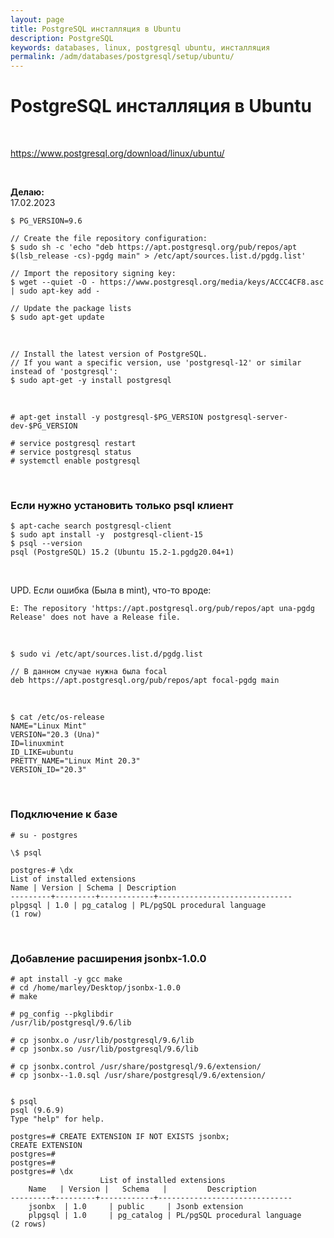 ```yaml
---
layout: page
title: PostgreSQL инсталляция в Ubuntu
description: PostgreSQL
keywords: databases, linux, postgresql ubuntu, инсталляция
permalink: /adm/databases/postgresql/setup/ubuntu/
---
```


# PostgreSQL инсталляция в Ubuntu

<br/>

https://www.postgresql.org/download/linux/ubuntu/

<br/>

**Делаю:**  
17.02.2023

```
$ PG_VERSION=9.6

// Create the file repository configuration:
$ sudo sh -c 'echo "deb https://apt.postgresql.org/pub/repos/apt $(lsb_release -cs)-pgdg main" > /etc/apt/sources.list.d/pgdg.list'

// Import the repository signing key:
$ wget --quiet -O - https://www.postgresql.org/media/keys/ACCC4CF8.asc | sudo apt-key add -

// Update the package lists
$ sudo apt-get update
```

<br/>

```
// Install the latest version of PostgreSQL.
// If you want a specific version, use 'postgresql-12' or similar instead of 'postgresql':
$ sudo apt-get -y install postgresql
```

<br/>

```
# apt-get install -y postgresql-$PG_VERSION postgresql-server-dev-$PG_VERSION

# service postgresql restart
# service postgresql status
# systemctl enable postgresql
```

<br/>

### Если нужно установить только psql клиент

```
$ apt-cache search postgresql-client
$ sudo apt install -y  postgresql-client-15
$ psql --version
psql (PostgreSQL) 15.2 (Ubuntu 15.2-1.pgdg20.04+1)
```

<br/>

UPD. Если ошибка (Была в mint), что-то вроде:

```
E: The repository 'https://apt.postgresql.org/pub/repos/apt una-pgdg Release' does not have a Release file.
```

<br/>

```
$ sudo vi /etc/apt/sources.list.d/pgdg.list
```

```
// В данном случае нужна была focal
deb https://apt.postgresql.org/pub/repos/apt focal-pgdg main
```

<br/>

```
$ cat /etc/os-release
NAME="Linux Mint"
VERSION="20.3 (Una)"
ID=linuxmint
ID_LIKE=ubuntu
PRETTY_NAME="Linux Mint 20.3"
VERSION_ID="20.3"
```

<br/>

### Подключение к базе

```
# su - postgres

\$ psql

postgres-# \dx
List of installed extensions
Name | Version | Schema | Description
---------+---------+------------+------------------------------
plpgsql | 1.0 | pg_catalog | PL/pgSQL procedural language
(1 row)
```

<br/>

### Добавление расширения jsonbx-1.0.0

```
# apt install -y gcc make
# cd /home/marley/Desktop/jsonbx-1.0.0
# make

# pg_config --pkglibdir
/usr/lib/postgresql/9.6/lib

# cp jsonbx.o /usr/lib/postgresql/9.6/lib
# cp jsonbx.so /usr/lib/postgresql/9.6/lib

# cp jsonbx.control /usr/share/postgresql/9.6/extension/
# cp jsonbx--1.0.sql /usr/share/postgresql/9.6/extension/


$ psql
psql (9.6.9)
Type "help" for help.

postgres=# CREATE EXTENSION IF NOT EXISTS jsonbx;
CREATE EXTENSION
postgres=#
postgres=#
postgres=# \dx
                    List of installed extensions
    Name   | Version |   Schema   |         Description
---------+---------+------------+------------------------------
    jsonbx  | 1.0     | public     | Jsonb extension
    plpgsql | 1.0     | pg_catalog | PL/pgSQL procedural language
(2 rows)
```

<!--
<br/>

```

vi /etc/postgresql/9.6/main/pg_hba.conf
local   all             postgres                                peer

here change peer to trust

restart, sudo service postgresql restart

now try, psql -U postgres


```

<br/>


Было полезным:

https://wiki.postgresql.org/wiki/Apt -->
